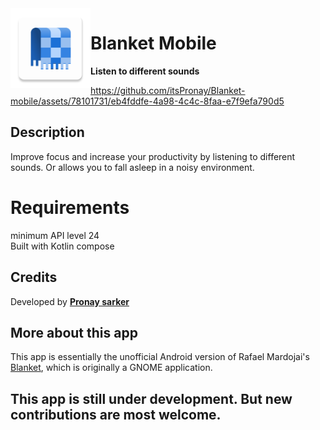 <img src="app/src/main/res/mipmap-xxhdpi/ic_launcher.png" alt="Blanket" width="128" height="128" align="left"/>


# Blanket Mobile
**Listen to different sounds** 

https://github.com/itsPronay/Blanket-mobile/assets/78101731/eb4fddfe-4a98-4c4c-8faa-e7f9efa790d5

## Description
Improve focus and increase your productivity by listening to different sounds. Or allows you to fall asleep in a noisy environment.

# Requirements
minimum API level 24 <br>
Built with Kotlin compose

## Credits
Developed by **[Pronay sarker](https://github.com/itsPronay)**

## More about this app
This app is essentially the unofficial Android version of Rafael Mardojai's [Blanket](https://github.com/rafaelmardojai/blanket), which is originally a GNOME application. <br>

## This app is still under development. But new contributions are most welcome.

